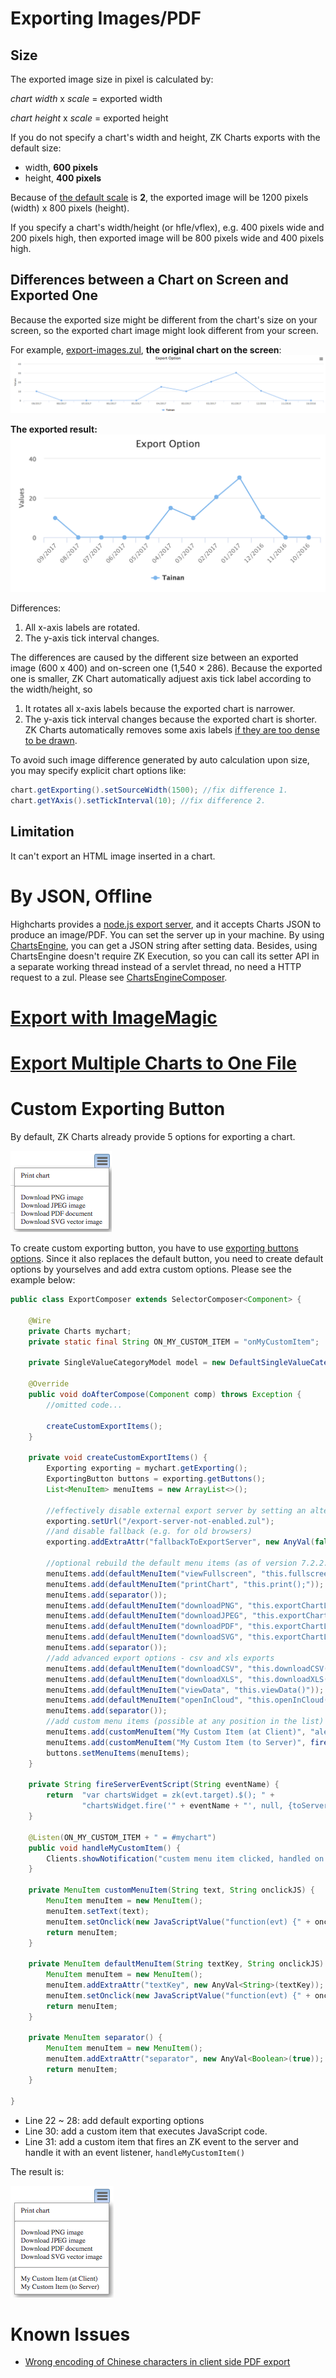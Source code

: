 # Exporting Images/PDF

## Size

The exported image size in pixel is calculated by:

*chart width* x *scale* = exported width

*chart height* x *scale* = exported height

If you do not specify a chart's width and height, ZK Charts exports with
the default size:

- width, **600 pixels**
- height, **400 pixels**

Because of [the default scale](https://api.highcharts.com/highcharts/exporting.scale) is **2**,
the exported image will be 1200 pixels (width) x 800 pixels (height).

If you specify a chart's width/height (or hfle/vflex), e.g. 400 pixels
wide and 200 pixels high, then exported image will be 800 pixels wide
and 400 pixels high.

## Differences between a Chart on Screen and Exported One

Because the exported size might be different from the chart's size on
your screen, so the exported chart image might look different from your
screen.

For example,
[export-images.zul](https://github.com/zkoss/zkchartsessentials/blob/master/src/main/webapp/export-images.zul),
**the original chart on the screen**: ![](images/zkchart-essentials-chart-on-screen.png)

**The exported result:** ![](images/zkchart-essentials-exported-chart.png)

Differences:

1.  All x-axis labels are rotated.
2.  The y-axis tick interval changes.

The differences are caused by the different size between an exported
image (600 x 400) and on-screen one (1,540 × 286). Because the exported
one is smaller, ZK Chart automatically adjuest axis tick label according
to the width/height, so

1.  It rotates all x-axis labels because the exported chart is narrower.
2.  The y-axis tick interval changes because the exported chart is
    shorter. ZK Charts automatically removes some axis labels [if they are too dense to be drawn](https://api.highcharts.com/highcharts/yAxis.tickInterval).

To avoid such image difference generated by auto calculation upon size,
you may specify explicit chart options like:

```java
chart.getExporting().setSourceWidth(1500); //fix difference 1.
chart.getYAxis().setTickInterval(10); //fix difference 2.
```

## Limitation

It can't export an HTML image inserted in a chart.

# By JSON, Offline

Highcharts provides a [node.js export server](https://www.highcharts.com/docs/export-module/setting-up-the-server),
and it accepts Charts JSON to produce an image/PDF. You can set the
server up in your machine. By using
[ChartsEngine](https://www.zkoss.org/javadoc/latest/zkcharts/org/zkoss/chart/ChartsEngine.html),
you can get a JSON string after setting data. Besides, using
ChartsEngine doesn't require ZK Execution, so you can call its setter
API in a separate working thread instead of a servlet thread, no need a
HTTP request to a zul. Please see
[ChartsEngineComposer](https://github.com/zkoss/zkchartsessentials/blob/master/src/main/java/org/zkoss/zkcharts/essentials/exporting/ChartsEngineComposer.java).

# [Export with ImageMagic](https://www.zkoss.org/wiki/Small_Talks/2015/August/An_alternative_idea_of_exporting_ZK_Charts#Steps_to_Export_ZK_Charts)

# [Export Multiple Charts to One File](https://www.zkoss.org/wiki/Small_Talks/2015/August/An_alternative_idea_of_exporting_ZK_Charts#Advanced_Usage_-_Export_multiple_Charts_to_one_File)

# Custom Exporting Button

By default, ZK Charts already provide 5 options for exporting a chart.

![](images/zkcharts-essentials-defaultExporting.png)

To create custom exporting button, you have to use [exporting buttons options](http://api.highcharts.com/highcharts/exporting.buttons). Since
it also replaces the default button, you need to create default options
by yourselves and add extra custom options. Please see the example
below:

```java
public class ExportComposer extends SelectorComposer<Component> {

    @Wire
    private Charts mychart;
    private static final String ON_MY_CUSTOM_ITEM = "onMyCustomItem";
    
    private SingleValueCategoryModel model = new DefaultSingleValueCategoryModel();
    
    @Override
    public void doAfterCompose(Component comp) throws Exception {
        //omitted code...
        
        createCustomExportItems();
    }
    
    private void createCustomExportItems() {
        Exporting exporting = mychart.getExporting();
        ExportingButton buttons = exporting.getButtons();
        List<MenuItem> menuItems = new ArrayList<>();

        //effectively disable external export server by setting an alternative URL
        exporting.setUrl("/export-server-not-enabled.zul");
        //and disable fallback (e.g. for old browsers)
        exporting.addExtraAttr("fallbackToExportServer", new AnyVal(false));

        //optional rebuild the default menu items (as of version 7.2.2.0), otherwise they are replaced
        menuItems.add(defaultMenuItem("viewFullscreen", "this.fullscreen=new Highcharts.FullScreen(this.container);"));
        menuItems.add(defaultMenuItem("printChart", "this.print();"));
        menuItems.add(separator());
        menuItems.add(defaultMenuItem("downloadPNG", "this.exportChartLocal();"));
        menuItems.add(defaultMenuItem("downloadJPEG", "this.exportChartLocal({type: \"image/jpeg\"});"));
        menuItems.add(defaultMenuItem("downloadPDF", "this.exportChartLocal({type: \"application/pdf\"});"));
        menuItems.add(defaultMenuItem("downloadSVG", "this.exportChartLocal({type: \"image/svg+xml\"});"));
        menuItems.add(separator());
        //add advanced export options - csv and xls exports
        menuItems.add(defaultMenuItem("downloadCSV", "this.downloadCSV()"));
        menuItems.add(defaultMenuItem("downloadXLS", "this.downloadXLS()"));
        menuItems.add(defaultMenuItem("viewData", "this.viewData()"));
        menuItems.add(defaultMenuItem("openInCloud", "this.openInCloud()"));
        menuItems.add(separator());
        //add custom menu items (possible at any position in the list)
        menuItems.add(customMenuItem("My Custom Item (at Client)", "alert('custom menu item clicked, handled in browser')"));
        menuItems.add(customMenuItem("My Custom Item (to Server)", fireServerEventScript(ON_MY_CUSTOM_ITEM)));
        buttons.setMenuItems(menuItems);        
    }

    private String fireServerEventScript(String eventName) {
        return  "var chartsWidget = zk(evt.target).$(); " +
                "chartsWidget.fire('" + eventName + "', null, {toServer: true});";
    }
     
    @Listen(ON_MY_CUSTOM_ITEM + " = #mychart")
    public void handleMyCustomItem() {
        Clients.showNotification("custem menu item clicked, handled on server");
    }
 
    private MenuItem customMenuItem(String text, String onclickJS) {
        MenuItem menuItem = new MenuItem();
        menuItem.setText(text);
        menuItem.setOnclick(new JavaScriptValue("function(evt) {" + onclickJS + "}"));
        return menuItem;
    }
 
    private MenuItem defaultMenuItem(String textKey, String onclickJS) {
        MenuItem menuItem = new MenuItem();
        menuItem.addExtraAttr("textKey", new AnyVal<String>(textKey));
        menuItem.setOnclick(new JavaScriptValue("function(evt) {" + onclickJS + "}"));
        return menuItem;
    }
 
    private MenuItem separator() {
        MenuItem menuItem = new MenuItem();
        menuItem.addExtraAttr("separator", new AnyVal<Boolean>(true));
        return menuItem;
    }
   
}
```

- Line 22 ~ 28: add default exporting options
- Line 30: add a custom item that executes JavaScript code.
- Line 31: add a custom item that fires an ZK event to the server and
  handle it with an event listener, `handleMyCustomItem()`

The result is:

![](images/zkcharts-essentials-customExporting.png)

# Known Issues

- [Wrong encoding of Chinese characters in client side PDF export](https://tracker.zkoss.org/browse/ZKCHARTS-78)
